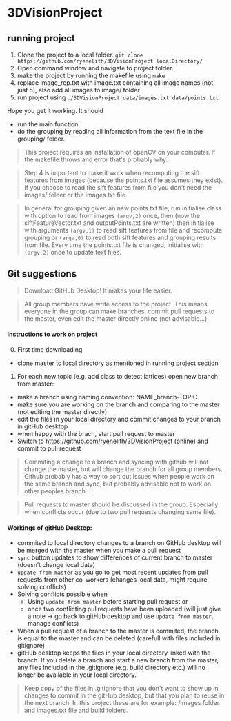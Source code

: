 # 3DVisionProject

## running project
1. Clone the project to a local folder. `git clone https://github.com/ryenelith/3DVisionProject localDirectory/`
2. Open command window and navigate to project folder.
3. make the project by running the makefile using `make`
4. replace image_rep.txt with image.txt containing all image names (not just 5), also add all images to image/ folder 
5. run project using `./3DVisionProject data/images.txt data/points.txt`

Hope you get it working. It should
- run the main function
- do the grouping by reading all information from the text file in the grouping/ folder.

> This project requires an installation of openCV on your computer. If the makefile throws and error that's probably why.

> Step 4 is important to make it work when recomputing the sift features from images (because the points.txt file assumes they exist). If you choose to read the sift features from file you don't need the images/ folder or the images.txt file.

> In general for grouping given an new points.txt file, run initialise class with option to read from images `(argv,2)` once, then (now the siftFeatureVector.txt and outputPoints.txt are written) then initialise with arguments `(argv,1)` to read sift features from file and recompute grouping or `(argv,0)` to read both sift features and grouping results from file. Every time the points.txt file is changed, initialise with `(argv,2)` once to update text files.

## Git suggestions

> Download GitHub Desktop! It makes your life easier.

> All group members have write access to the project. This means everyone in the group can make branches, commit pull requests to the master, even edit the master directly online (not advisable...)

#### Instructions to work on project
0. First time downloading
  - clone master to local directory as mentioned in running project section

1. For each new topic (e.g. add class to detect lattices) open new branch from master: 
  - make a branch using naming convention: NAME_branch-TOPIC
  - make sure you are working on the branch and comparing to the master (not editing the master directly)
  - edit the files in your local directory and commit changes to your branch in gitHub desktop
  - when happy with the brach, start pull request to master
  - Switch to https://github.com/ryenelith/3DVisionProject (online) and commit to pull request

> Commiting a change to a branch and syncing with github will not change the master, but will change the branch for all group members. Github probably has a way to sort out issues when people work on the same branch and sync, but probably advisable not to work on other peoples branch...

> Pull requests to master should be discussed in the group. Especially when conflicts occur (due to two pull requests changing same file).

#### Workings of gitHub Desktop:

- commited to local directory changes to a branch on GitHub desktop will be merged with the master when you make a pull request
- `sync` button updates to show differences of current branch to master (doesn’t change local data)
- `update from master` as you go to get most recent updates from pull requests from other co-workers (changes local data, might require solving conflicts)
- Solving conflicts possible when
  - Using `update from master` before starting pull request or 
  - once two conflicting pullrequests have been uploaded (will just give a note -> go back to gitHub desktop and use `update from master`, manage conflicts)
- When a pull request of a branch to the master is commited, the branch is equal to the master and can be deleted (carefull with files included in gitignore)
- gitHub desktop keeps the files in your local directory linked with the branch. If you delete a branch and start a new branch from the master, any files included in the .gitignore (e.g. build directory etc.) will no longer be available in your local directory. 

> Keep copy of the files in .gitignore that you don't want to show up in changes to commit in the gitHub desktop, but that you plan to reuse in the next branch. In this project these are for example: /images folder and images.txt file and build folders.
